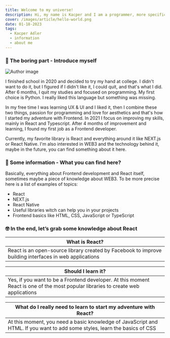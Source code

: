 ```yaml
---
title: Welcome to my universe!
description: Hi, my name is Kacper and I am a programmer, more specifically a Frontend developer from Poland. I became a Frontend developer out of love for aesthetics and work in which visual aspects are important. I want to introduce myself and tell you something more about me, my work, and my future plans.
cover: /images/article/hello-world.png
date: 01-18-2023
tags:
  - Kacper Adler
  - information
  - about me
---
```


### 🥱 The boring part - Introduce myself

![Author image](/images/author/author-250.jpg)

I finished school in 2020 and decided to try my hand at college. I didn't want to do it, but I figured if I didn't like it, I could quit, and that's what I did. After 6 months, I quit my studies and focused on programming. My first choice is Python. I really liked this language but something was missing.

In my free time I was learning UX & UI and I liked it, then I combine these two things, passion for programming and love for aesthetics and that's how I started my adventure with Frontend. In 2021 I focus on improving my skills, mainly in React and Typescript. After 4 months of improvement and learning, I found my first job as a Frontend developer.

Currently, my favorite library is React and everything around it like NEXT.js or React Native. I'm also interested in WEB3 and the technology behind it, maybe in the future, you can find something about it here.

### 🤔 Some information - What you can find here?

Basically, everything about Frontend development and React itself, sometimes maybe a piece of knowledge about WEB3. To be more precise here is a list of examples of topics:

- React
- NEXT.js
- React Native
- Useful libraries witch can help you in your projects
- Frontend basics like HTML, CSS, JavaScript or TypeScript

### 🤓 In the end, let’s grab some knowledge about React

| What is React?                                                                                         |
| ------------------------------------------------------------------------------------------------------ |
| React is an open-source library created by Facebook to improve building interfaces in web applications |

| Should I learn it?                                                                                                                |
| --------------------------------------------------------------------------------------------------------------------------------- |
| Yes, if you want to be a Frontend developer. At this moment React is one of the most popular libraries to create web applications |

| What do I really need to learn to start my adventure with React?                                                           |
| -------------------------------------------------------------------------------------------------------------------------- |
| At this moment, you need a basic knowledge of JavaScript and HTML. If you want to add some styles, learn the basics of CSS |
